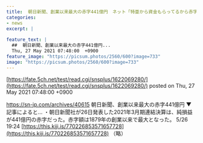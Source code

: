```yaml
---
title:  朝日新聞、創業以来最大の赤字441億円　ネット「特亜から資金もらってるから赤字が441億円ですんでるの？」「皆気づいてきたね  
categories:
- news
excerpt: |
  
feature_text: |
  ##  朝日新聞、創業以来最大の赤字441億円...
  Thu, 27 May 2021 07:48:00  +0900
feature_image: "https://picsum.photos/2560/600?image=733"
image: "https://picsum.photos/2560/600?image=733"
---
```


[https://fate.5ch.net/test/read.cgi/snsplus/1622069280/](https://fate.5ch.net/test/read.cgi/snsplus/1622069280/)
posted on Thu, 27 May 2021 07:48:00  +0900

<!--more-->

https://sn-jp.com/archives/40615 朝日新聞、創業以来最大の赤字441億円 ▼記事によると… ・朝日新聞社が26日発表した2021年3月期連結決算は、純損益が441億円の赤字だった。赤字額は1879年の創業以来で最大となった。 5/26 19:24 [https://this.kiji.is/770226853571657728](https://this.kiji.is/770226853571657728) （略）
